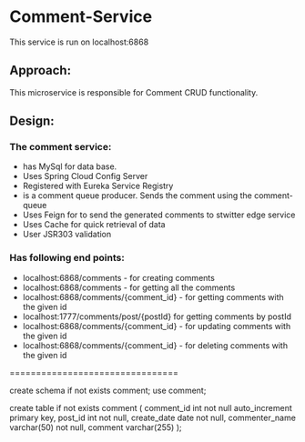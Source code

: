 # Comment-Service

This service is run on localhost:6868

## Approach:

This microservice is responsible for Comment CRUD functionality. 

## Design:


### The comment service:

 - has MySql for data base.
 - Uses Spring Cloud Config Server
 - Registered with Eureka Service Registry
 - is a comment queue producer. Sends the comment using the comment-queue
 - Uses Feign for to send the generated comments to stwitter edge service
 - Uses Cache for quick retrieval of data
 - User JSR303 validation
 
 
 ### Has following end points:
 
 * localhost:6868/comments - for creating comments
 * localhost:6868/comments - for getting all the comments
 * localhost:6868/comments/{comment_id} - for getting comments with the given id
 * localhost:1777/comments/post/{postId} for getting comments by postId
 * localhost:6868/comments/{comment_id} - for updating comments with the given id
 * localhost:6868/comments/{comment_id} - for deleting comments with the given id 
  
  ================================
 
create schema if not exists comment;
use comment;

create table if not exists comment (
	comment_id int not null auto_increment primary key,
    post_id int not null,
    create_date date not null,
    commenter_name varchar(50) not null,
    comment varchar(255)
);
